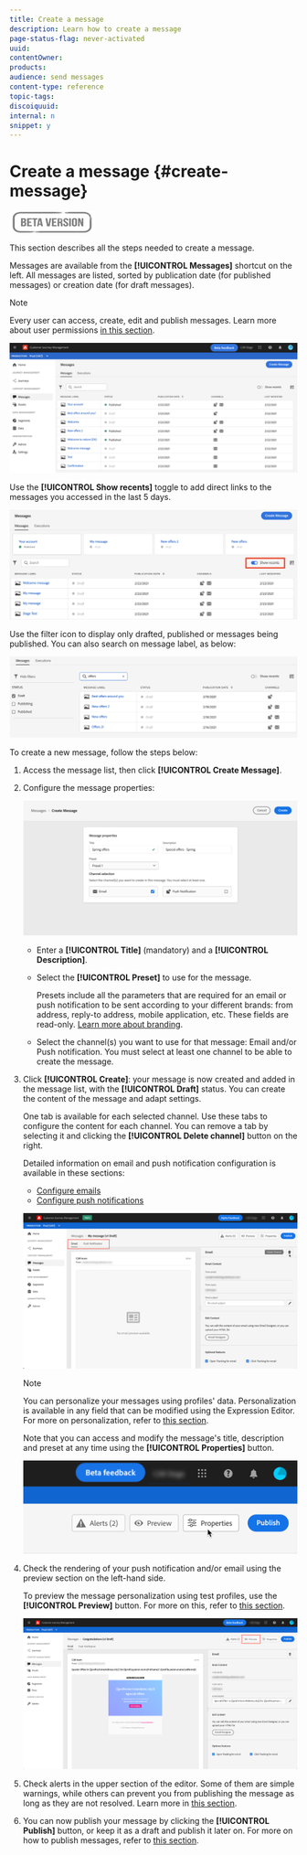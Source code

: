 ```yaml
---
title: Create a message
description: Learn how to create a message
page-status-flag: never-activated
uuid: 
contentOwner:
products:
audience: send messages
content-type: reference
topic-tags: 
discoiquuid:
internal: n
snippet: y
---
```

# Create a message {#create-message}

![](assets/do-not-localize/badge.png)

This section describes all the steps needed to create a message.

Messages are available from the **[!UICONTROL Messages]** shortcut on the left. All messages are listed, sorted by publication date (for published messages) or creation date (for draft messages).

>[!NOTE]
>
>Every user can access, create, edit and publish messages. Learn more about user permissions [in this section](permissions.md).

![](assets/messages-list.png)

Use the **[!UICONTROL Show recents]** toggle to add direct links to the messages you accessed in the last 5 days.

![](assets/show-recent-messages.png)

Use the filter icon to display only drafted, published or messages being published. You can also search on message label, as below:

![](assets/filter-messages.png)

To create a new message, follow the steps below:

1. Access the message list, then click **[!UICONTROL Create Message]**.

1. Configure the message properties:

    ![](assets/create-message-properties.png)
    
    * Enter a **[!UICONTROL Title]** (mandatory) and a **[!UICONTROL Description]**. 

    * Select the **[!UICONTROL Preset]** to use for the message.

        Presets include all the parameters that are required for an email or push notification to be sent according to your different brands: from address, reply-to address, mobile application, etc. These fields are read-only. [Learn more about branding](administration.md#cjm-branding).

    * Select the channel(s) you want to use for that message: Email and/or Push notification. You must select at least one channel to be able to create the message.

1. Click **[!UICONTROL Create]**: your message is now created and added in the message list, with the **[!UICONTROL Draft]** status. You can create the content of the message and adapt settings.

    One tab is available for each selected channel. Use these tabs to configure the content for each channel. You can remove a tab by selecting it and clicking the **[!UICONTROL Delete channel]** button on the right. 

    Detailed information on email and push notification configuration is available in these sections:
    * [Configure emails](configure-email.md)
    * [Configure push notifications](configure-push.md)


    ![](assets/create-messages-content.png)

    >[!NOTE]
    >   
    >You can personalize your messages using profiles' data. Personalization is available in any field that can be modified using the Expression Editor. For more on personalization, refer to [this section](personalization/personalize.md).
    
    Note that you can access and modify the message's title, description and preset at any time using the **[!UICONTROL Properties]** button.

    ![](assets/message-properties.png)
    
1. Check the rendering of your push notification and/or email using the preview section on the left-hand side.

    To preview the message personalization using test profiles, use the **[!UICONTROL Preview]** button. For more on this, refer to [this section](preview.md).

    ![](assets/messages-simple-preview.png)

1. Check alerts in the upper section of the editor.  Some of them are simple warnings, while others can prevent you from publishing the message as long as they are not resolved. Learn more in [this section](alerts.md).

1. You can now publish your message by clicking the **[!UICONTROL Publish]** button, or keep it as a draft and publish it later on. For more on how to publish messages, refer to [this section](publish-manage-message.md).
